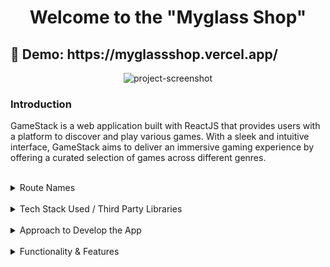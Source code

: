 <h1 align="center" id="title">Welcome to the "Myglass Shop"</h1>

<h2>🚀 Demo: https://myglassshop.vercel.app/</h2>

<p align="center">
    <img src="https://i.ibb.co/1R0WdCL/My-Glass-Shop.png" alt="project-screenshot">
</p>

### Introduction

GameStack is a web application built with ReactJS that provides users with a platform to discover and play various games. With a sleek and intuitive interface, GameStack aims to deliver an immersive gaming experience by offering a curated selection of games across different genres.

<br />
<details>
    <summary>Route Names</summary>
<br />

- Home Route
- Games List Route
- Games Details Route
- Filter Route
- Categories Route
- Search Route
- Error Route

</details>
<br />

<details>
    <summary>Tech Stack Used / Third Party Libraries</summary>
<br />

- HTML
- CSS
- JavaScript
- JSX
- React JS
- Redux Toolkit
- React Router
- React Hooks
- Fetch
- Bootstrap / React Bootstrap
- React Icons
- js-cookies
- Git version control
- Netlify
- uuid

</details>
<br />

<details>
    <summary>Approach to Develop the App</summary>
<br />

- **Project Setup:**

  - Used a tool Create React App to set up a new React.js project.
  - Install the necessary dependencies, including Redux Toolkit, React Redux, React Router and other relevant packages.

- **Design and Wireframing:**

  - Started by creating wireframes or mockups for mobile app's user interface. This helped me plan the layout and design.
  - I prioritize a clean and intuitive design for small screens, ensuring a seamless user experience on mobile devices.

- **Mobile-First Component Development:**

  - Developed individual React components with a mobile-first mindset. Started with the smallest screen size (e.g., mobile phones) and progressively enhance for larger screens (tablets and desktops).
  - Utilized responsive design techniques, such as CSS media queries, to adjust component layouts and styles for different screen sizes.

- **Responsive Styling:**

  - Implemented a mobile-first approach in styles by defining the default styles for mobile screens and then using media queries to apply styles for larger screens.

- **React Router for Navigation:**

  - Implemented React Router to handle navigation within the app.
  - Defined routes and route components, ensuring that the navigation flows smoothly on both small and large screens.

- **Redux Setup and State Management:**

  - Configured the Redux store using Redux Toolkit. Created slices to manage different parts of the application's state such as userSlice, CartSlice, wishlistSlice, usersListSlice, filtersSlice, productsSlice, productDetailsSlice etc.
  - Created different methods to add, remove, update, delete the different states.

- **API Integration:**

  - Used HTTP fetch method to connect the mobile app to the backend API for fetching data and performing CRUD operations.
  - Implemented Redux actions and reducers to manage the application's data flow.
  - Here in this case used fake API's to fetch the data and based on response status (pending, success, failure) implemented the locally available data to render the UI.

- **Debugging and Debug Tools:**

  - Used browser developer tools and React DevTools for debugging and inspecting component states.
  - Implemented logging and error handling to catch and handle issues gracefully.

- **Deployment:**

  - Prepared the app for deployment by configuring build scripts, optimizing assets, and setting up a production environment.
  - Choosed a hosting platform Netlify for deploying Myglass App.

</details>
<br />

<details>
    <summary>Functionality & Features</summary>
<br />

- Explore a wide range of games from different categories.
- Quickly find your favorite games using the search bar.
- Get detailed information about each game, including description, rating, and screenshots.
- Enjoy seamless browsing and gameplay across devices of all sizes.

</details>

<br />
